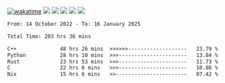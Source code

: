[![wakatime](https://wakatime.com/badge/user/368879df-dc38-4b1a-86c4-8a2054a0e074.svg)](https://wakatime.com/@368879df-dc38-4b1a-86c4-8a2054a0e074)
<img src="https://img.shields.io/badge/Windows-0078D6?style=flat&logo=Windows&logoColor=white">
<img src="https://img.shields.io/badge/IntelliJ_IDEA-000000.svg?style=flat&logo=IntelliJ-IDEA&logoColor=white">
<img src="https://img.shields.io/badge/CLion-000000.svg?style=flat&logo=CLion&logoColor=white">
<img src="https://img.shields.io/badge/Visual_Studio_Code-007ACC?style=flat&logo=Visual-Studio-Code&logoColor=white">
<img src="https://img.shields.io/badge/Discord-5865F2?label=kano42&style=flat&logo=discord&logoColor=white">
<br>


<!--START_SECTION:waka-->

```txt
From: 14 October 2022 - To: 16 January 2025

Total Time: 203 hrs 36 mins

C++              48 hrs 26 mins  >>>>>>-------------------   23.79 %
Python           28 hrs 10 mins  >>>----------------------   13.84 %
Rust             23 hrs 53 mins  >>>----------------------   11.73 %
C                22 hrs 6 mins   >>>----------------------   10.86 %
Nix              15 hrs 6 mins   >>-----------------------   07.42 %
```

<!--END_SECTION:waka-->
